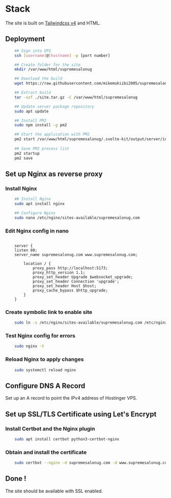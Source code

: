 # Stack

The site is built on [Tailwindcss v4](https://tailwindcss.com) and HTML.

## Deployment

```bash
    ## Sign into VPS
    ssh [username]@[hostname] -p [port number]

    ## Create folder for the site
    mkdir /var/www/html/supremesalonug

    ## Download the build
    wget https://raw.githubusercontent.com/mikemukiibi2005/supremesalonug/blob/main/site.tar.gz

    ## Extract build
    tar -xzf ./site.tar.gz -C /var/www/html/supremesalonug

    ## Update server package repository
    sudo apt update

    ## Install PM2
    sudo npm install -g pm2

    ## Start the application with PM2
    pm2 start /var/www/html/supremesalonug/.svelte-kit/output/server/index.js
    
    ## Save PM2 process list
    pm2 startup
    pm2 save
```

## Set up Nginx as reverse proxy

### Install Nginx

```bash
    ## Install Nginx
    sudo apt install nginx

    ## Configure Nginx
    sudo nano /etc/nginx/sites-available/supremesalonug.com
```

### Edit Nginx config in nano
```nano

    server {
    listen 80;
    server_name supremesalonug.com www.supremesalonug.com;

        location / {
            proxy_pass http://localhost:5173;
            proxy_http_version 1.1;
            proxy_set_header Upgrade $websocket_upgrade;
            proxy_set_header Connection 'upgrade';
            proxy_set_header Host $host;
            proxy_cache_bypass $http_upgrade;
        }
    }
```

### Create symbolic link to enable site
```bash
    sudo ln -s /etc/nginx/sites-available/supremesalonug.com /etc/nginx/sites-enabled/
```

### Test Nginx config for errors
```bash
    sudo nginx -t
```

### Reload Nginx to apply changes
```bash
    sudo systemctl reload nginx
```


## Configure DNS A Record
Set up an A record to point the IPv4 address of Hostinger VPS.

## Set up SSL/TLS Certificate using Let's Encrypt
### Install Certbot and the Nginx plugin
```bash
    sudo apt install certbot python3-certbot-nginx
```

### Obtain and install the certificate
```bash
    sudo certbot --nginx -d supremesalonug.com -d www.supremesalonug.com
```

## Done !
The site should be available with SSL enabled.